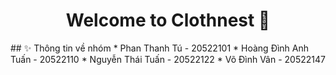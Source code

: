 <h1 align="center">Welcome to Clothnest 👋</h1>
## ✨ Thông tin về nhóm
* Phan Thanh Tú - 20522101
* Hoàng Đình Anh Tuấn - 20522110
* Nguyễn Thái Tuấn - 20522122
* Võ Đình Vân - 20522147



